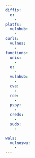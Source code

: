 ```yaml
---
diffis:
  e:
    -
platfs:
  vulnhub:
    -
curls:
  vulnos:
    -
functions:
  unix:
    -
  e:
    -
  vulnhub:
    -
  cve:
    -
  rce:
    -
  pspy:
    -
  creds:
    -
  sudo:
    -

wals:
  vulnoswu:
    -
---
```

